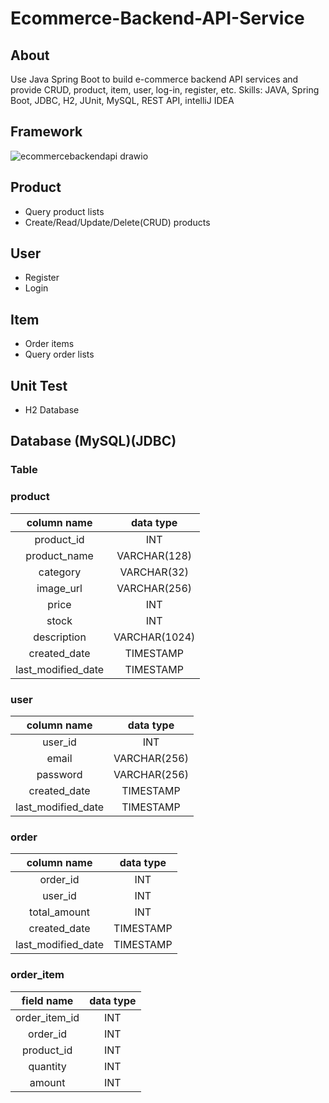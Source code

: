 # Ecommerce-Backend-API-Service

## About
Use Java Spring Boot to build e-commerce backend API services and provide CRUD, product, item, user, log-in, register, etc.
Skills: JAVA, Spring Boot, JDBC, H2, JUnit, MySQL, REST API, intelliJ IDEA
## Framework

![ecommercebackendapi drawio](https://user-images.githubusercontent.com/78866239/235349955-0e1789a8-1d58-45da-83dc-378f37daabb0.png)

## Product
- Query product lists
- Create/Read/Update/Delete(CRUD) products

## User
- Register
- Login

## Item
- Order items
- Query order lists

## Unit Test
- H2 Database


## Database (MySQL)(JDBC)
### Table
### product 
| column name | data type |
|:--------:|:--------:|
| product_id | INT |
|product_name|VARCHAR(128)|
|category|VARCHAR(32)|
|image_url|VARCHAR(256)|
|price|INT|
|stock|INT|
|description|VARCHAR(1024)|
|created_date|TIMESTAMP|
|last_modified_date|TIMESTAMP|

### user
| column name | data type |
|:--------:|:--------:|
|user_id|INT|
|email|VARCHAR(256)|
|password|VARCHAR(256)|
|created_date|TIMESTAMP|
|last_modified_date|TIMESTAMP|
 
### order
| column name | data type |
|:--------:|:--------:|
|order_id|INT|
|user_id|INT|
|total_amount|INT|
|created_date|TIMESTAMP|
|last_modified_date|TIMESTAMP|
 
### order_item
| field name | data type |
|:--------:|:--------:|
|order_item_id|INT|
|order_id|INT|
|product_id|INT|
|quantity|INT|
|amount|INT|
